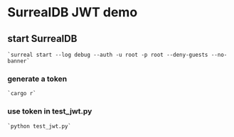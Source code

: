# SurrealDB JWT demo

## start SurrealDB

    `surreal start --log debug --auth -u root -p root --deny-guests --no-banner`

### generate a token

    `cargo r`

### use token in test_jwt.py

    `python test_jwt.py`
    
